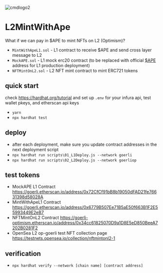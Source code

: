 ![cmdlogo2](https://github.com/AnotherWorldDAO/ETHGlobal-L2MintWithAPE/assets/182446/d06540aa-1d11-4cb1-b226-2b0d6403b15e)


# L2MintWithApe
What if we can pay in $APE to mint NFTs on L2 (Optimism)?

- `MintWithApeL1.sol` - L1 contract to receive $APE and send cross layer message to L2
- `MockAPE.sol` - L1 mock erc20 contract (to be replaced with official [$APE](https://etherscan.io/token/0x4d224452801aced8b2f0aebe155379bb5d594381) address for L1 production deployment)
- `NFTMintOnL2.sol` - L2 NFT mint contract to mint ERC721 tokens

## quick start
check https://hardhat.org/tutorial and set up `.env` for your infura api, test wallet pkeys, and etherscan api keys

- `yarn`
- `npx hardhat test`

## deploy
- after each deployment, make sure you update contract addresses in the next deployment script
- `npx hardhat run scripts\01_L1Deploy.js --network goerli`
- `npx hardhat run scripts\02_L2Deploy.js --network goerliop`

## test tokens
- MockAPE L1 Contract https://goerli.etherscan.io/address/0x72CfCf91bB8b19050dFAD21fe76631398d58028A
- MintWithApeL1 Contract https://goerli.etherscan.io/address/0x6779B507Ee71B5aE50f663B1F2E55993449E2eB7
- NFTMintOnL2 Contract https://goerli-optimism.etherscan.io/address/0x34cc61825070D9a1D8E5eD850BeeA7202B0281F2
- OpenSea L2 op-goerli test NFT collection page https://testnets.opensea.io/collection/nftmintonl2-1

## verification
- `npx hardhat verify --network [chain name] [contract address]`
